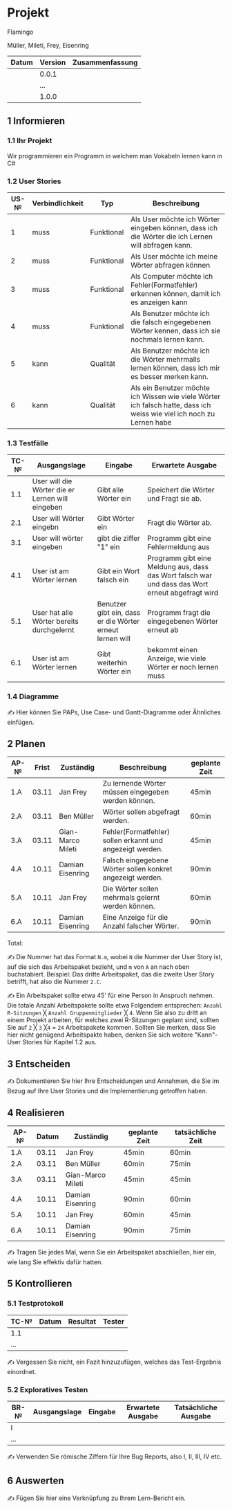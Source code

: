 # Projekt

Flamingo

Müller, Mileti, Frey, Eisenring

| Datum | Version | Zusammenfassung                                              |
| ----- | ------- | ------------------------------------------------------------ |
|       | 0.0.1   |                                                              |
|       | ...     |                                                              |
|       | 1.0.0   |                                                              |

## 1 Informieren

### 1.1 Ihr Projekt

Wir programmieren ein Programm in welchem man Vokabeln lernen kann in C#

### 1.2 User Stories

| US-№ | Verbindlichkeit | Typ  | Beschreibung                       |
| ---- | --------------- | ---- | ---------------------------------- |
| 1    |muss |Funktional|Als User möchte ich Wörter eingeben können, dass ich die Wörter die ich Lernen will abfragen kann.|
| 2    |  muss | Funktional | Als User möchte ich meine Wörter abfragen können|
| 3   |  muss | Funktional | Als Computer möchte ich Fehler(Formatfehler) erkennen können, damit ich es anzeigen kann|
| 4    | muss| Funktional  |Als Benutzer möchte ich die falsch eingegebenen Wörter kennen, dass ich sie nochmals lernen kann.|
| 5 |kann |Qualität      | Als Benutzer möchte ich die Wörter mehrmalls lernen können, dass ich mir es besser merken kann.                                |
| 6 |kann|Qualität|Als ein Benutzer möchte ich Wissen wie viele Wörter ich falsch hatte, dass ich weiss wie viel ich noch zu Lernen habe                 |

### 1.3 Testfälle

| TC-№ | Ausgangslage | Eingabe | Erwartete Ausgabe |
| ---- | ------------ | ------- | ----------------- |
|1.1|User will die Wörter die er Lernen will eingeben|Gibt alle Wörter ein|Speichert die Wörter und Fragt sie ab. |
|2.1|User will Wörter eingebn|Gibt Wörter ein|Fragt die Wörter ab.|
|3.1|User will wörter eingeben|gibt die ziffer "1" ein|Programm gibt eine Fehlermeldung aus|
|4.1|User ist am Wörter lernen|Gibt ein Wort falsch ein|Programm gibt eine Meldung aus, dass das Wort falsch war und dass das Wort erneut abgefragt wird|
|5.1|User hat alle Wörter bereits durchgelernt|Benutzer gibt ein, dass er die Wörter erneut lernen will|Programm fragt die eingegebenen Wörter erneut ab|
|6.1|User ist am Wörter lernen|Gibt weiterhin Wörter ein |bekommt einen Anzeige, wie viele Wörter er noch lernen muss|

### 1.4 Diagramme

✍️ Hier können Sie PAPs, Use Case- und Gantt-Diagramme oder Ähnliches einfügen.

## 2 Planen

| AP-№ | Frist | Zuständig | Beschreibung | geplante Zeit |
| ---- | ----- | --------- | ------------ | ------------- |
| 1.A  |  03.11|   Jan Frey     |Zu lernende Wörter müssen eingegeben werden können.|      45min        |
| 2.A  |  03.11|  Ben Müller         |Wörter sollen abgefragt werden.|     60min          |
| 3.A  |  03.11|   Gian-Marco Mileti        |Fehler(Formatfehler) sollen erkannt und angezeigt werden.    |     45min          |
| 4.A  |  10.11|  Damian Eisenring         |Falsch eingegebene Wörter sollen konkret angezeigt werden.            |     90min          |
| 5.A  |  10.11| Jan Frey         |Die Wörter sollen mehrmals gelernt werden können.        |      60min         |
| 6.A  |  10.11|  Damian Eisenring  |Eine Anzeige für die Anzahl falscher Wörter.    |    90min         |

Total: 

✍️ Die Nummer hat das Format `N.m`, wobei `N` die Nummer der User Story ist, auf die sich das Arbeitspaket bezieht, und `m` von `A` an nach oben buchstabiert. Beispiel: Das dritte Arbeitspaket, das die zweite User Story betrifft, hat also die Nummer `2.C`.

✍️ Ein Arbeitspaket sollte etwa 45' für eine Person in Anspruch nehmen. Die totale Anzahl Arbeitspakete sollte etwa Folgendem entsprechen: `Anzahl R-Sitzungen` ╳ `Anzahl Gruppenmitglieder` ╳ `4`. Wenn Sie also zu dritt an einem Projekt arbeiten, für welches zwei R-Sitzungen geplant sind, sollten Sie auf `2` ╳ `3` ╳`4` = `24` Arbeitspakete kommen. Sollten Sie merken, dass Sie hier nicht genügend Arbeitspakte haben, denken Sie sich weitere "Kann"-User Stories für Kapitel 1.2 aus.

## 3 Entscheiden

✍️ Dokumentieren Sie hier Ihre Entscheidungen und Annahmen, die Sie im Bezug auf Ihre User Stories und die Implementierung getroffen haben.

## 4 Realisieren

| AP-№ | Datum | Zuständig | geplante Zeit | tatsächliche Zeit |
| ---- | ----- | --------- | ------------- | ----------------- |
| 1.A  |  03.11     |   Jan Frey        |    45min        |       60min            |
| 2.A |    03.11   |  Ben Müller         |      60min         |         75min         |
| 3.A | 03.11 | Gian-Marco Mileti | 45min | 45min|
|4.A|10.11|Damian Eisenring|90min|60min|
|5.A|10.11|Jan Frey|60min|45min|
|6.A|10.11|Damian Eisenring|90min|75min|
✍️ Tragen Sie jedes Mal, wenn Sie ein Arbeitspaket abschließen, hier ein, wie lang Sie effektiv dafür hatten.

## 5 Kontrollieren

### 5.1 Testprotokoll

| TC-№ | Datum | Resultat | Tester |
| ---- | ----- | -------- | ------ |
| 1.1  |       |          |        |
| ...  |       |          |        |

✍️ Vergessen Sie nicht, ein Fazit hinzuzufügen, welches das Test-Ergebnis einordnet.

### 5.2 Exploratives Testen

| BR-№ | Ausgangslage | Eingabe | Erwartete Ausgabe | Tatsächliche Ausgabe |
| ---- | ------------ | ------- | ----------------- | -------------------- |
| I    |              |         |                   |                      |
| ...  |              |         |                   |                      |

✍️ Verwenden Sie römische Ziffern für Ihre Bug Reports, also I, II, III, IV etc.

## 6 Auswerten

✍️ Fügen Sie hier eine Verknüpfung zu Ihrem Lern-Bericht ein.


